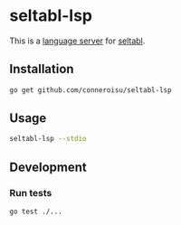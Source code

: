 # seltabl-lsp

This is a [language server](https://microsoft.github.io/language-server-protocol/) for [seltabl](https://github.com/conneroisu/seltabl).

## Installation

```sh
go get github.com/conneroisu/seltabl-lsp
```

## Usage

```sh
seltabl-lsp --stdio
```

## Development

### Run tests

```sh
go test ./...
```
